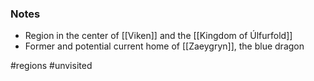 ### Notes

- Region in the center of [[Viken]] and the [[Kingdom of Úlfurfold]]
- Former and potential current home of [[Zaeygryn]], the blue dragon

#regions #unvisited